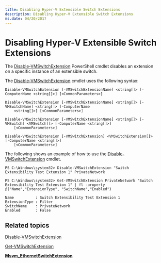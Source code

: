```yaml
---
title: Disabling Hyper-V Extensible Switch Extensions
description: Disabling Hyper-V Extensible Switch Extensions
ms.date: 04/20/2017
---
```


# Disabling Hyper-V Extensible Switch Extensions


The [Disable-VMSwitchExtension](/powershell/module/hyper-v/disable-vmswitchextension) PowerShell cmdlet disables an extension on a specific instance of an extensible switch.

The [Disable-VMSwitchExtension](/powershell/module/hyper-v/disable-vmswitchextension) cmdlet uses the following syntax:

``` syntax
Disable-VMSwitchExtension [-VMSwitchExtensionName] <string[]> [-ComputerName <string[]>] [<CommonParameters>]

Disable-VMSwitchExtension [-VMSwitchExtensionName] <string[]> [-VMSwitchName] <string[]> [-ComputerName
    <string[]>] [<CommonParameters>]

Disable-VMSwitchExtension [-VMSwitchExtensionName] <string[]> [-VMSwitch] <VMSwitch[]> [-ComputerName <string[]>]
    [<CommonParameters>]

Disable-VMSwitchExtension [-VMSwitchExtension] <VMSwitchExtension[]> [-ComputerName <string[]>]
    [<CommonParameters>]
```

The following shows an example of how to use the [Disable-VMSwitchExtension](/powershell/module/hyper-v/disable-vmswitchextension) cmdlet.

``` syntax
PS C:\Windows\system32> Disable-VMSwitchExtension "Switch Extensibility Test Extension 1" PrivateNetwork

PS C:\Windows\system32> Get-VMSwitchExtension PrivateNetwork "Switch Extensibility Test Extension 1" | fl -property @("Name","ExtensionType", "SwitchName","Enabled")

Name          : Switch Extensibility Test Extension 1
ExtensionType : Filter
SwitchName    : PrivateNetwork
Enabled       : False
```

## Related topics


[Disable-VMSwitchExtension](/powershell/module/hyper-v/disable-vmswitchextension)

[Get-VMSwitchExtension](/powershell/module/hyper-v/get-vmsystemswitchextension)

[**Msvm\_EthernetSwitchExtension**](/windows/desktop/HyperV_v2/msvm-ethernetswitchextension)

 

